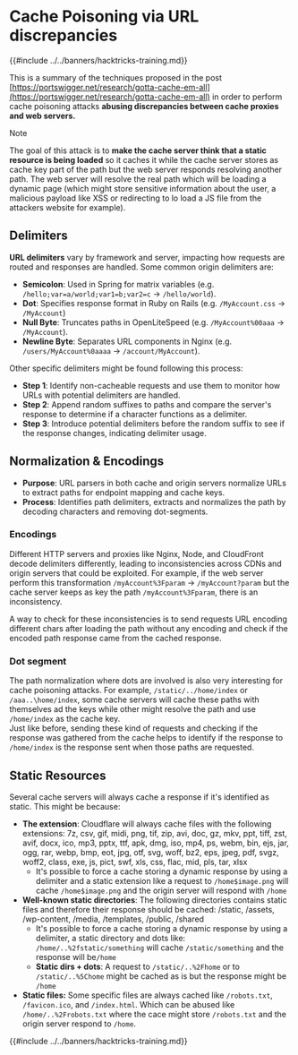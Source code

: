 # Cache Poisoning via URL discrepancies

{{#include ../../banners/hacktricks-training.md}}

This is a summary of the techniques proposed in the post [https://portswigger.net/research/gotta-cache-em-all](https://portswigger.net/research/gotta-cache-em-all) in order to perform cache poisoning attacks **abusing discrepancies between cache proxies and web servers.**

> [!NOTE]
> The goal of this attack is to **make the cache server think that a static resource is being loaded** so it caches it while the cache server stores as cache key part of the path but the web server responds resolving another path. The web server will resolve the real path which will be loading a dynamic page (which might store sensitive information about the user, a malicious payload like XSS or redirecting to lo load a JS file from the attackers website for example).

## Delimiters

**URL delimiters** vary by framework and server, impacting how requests are routed and responses are handled. Some common origin delimiters are:

- **Semicolon**: Used in Spring for matrix variables (e.g. `/hello;var=a/world;var1=b;var2=c` → `/hello/world`).
- **Dot**: Specifies response format in Ruby on Rails (e.g. `/MyAccount.css` → `/MyAccount`)
- **Null Byte**: Truncates paths in OpenLiteSpeed (e.g. `/MyAccount%00aaa` → `/MyAccount`).
- **Newline Byte**: Separates URL components in Nginx (e.g. `/users/MyAccount%0aaaa` → `/account/MyAccount`).

Other specific delimiters might be found following this process:

- **Step 1**: Identify non-cacheable requests and use them to monitor how URLs with potential delimiters are handled.
- **Step 2**: Append random suffixes to paths and compare the server's response to determine if a character functions as a delimiter.
- **Step 3**: Introduce potential delimiters before the random suffix to see if the response changes, indicating delimiter usage.

## Normalization & Encodings

- **Purpose**: URL parsers in both cache and origin servers normalize URLs to extract paths for endpoint mapping and cache keys.
- **Process**: Identifies path delimiters, extracts and normalizes the path by decoding characters and removing dot-segments.

### **Encodings**

Different HTTP servers and proxies like Nginx, Node, and CloudFront decode delimiters differently, leading to inconsistencies across CDNs and origin servers that could be exploited. For example, if the web server perform this transformation `/myAccount%3Fparam` → `/myAccount?param` but the cache server keeps as key the path `/myAccount%3Fparam`, there is an inconsistency.&#x20;

A way to check for these inconsistencies is to send requests URL encoding different chars after loading the path without any encoding and check if the encoded path response came from the cached response.

### Dot segment

The path normalization where dots are involved is also very interesting for cache poisoning attacks. For example, `/static/../home/index` or `/aaa..\home/index`, some cache servers will cache these paths with themselves ad the keys while other might resolve the path and use `/home/index` as the cache key.\
Just like before, sending these kind of requests and checking if the response was gathered from the cache helps to identify if the response to `/home/index` is the response sent when those paths are requested.

## Static Resources

Several cache servers will always cache a response if it's identified as static. This might be because:

- **The extension**: Cloudflare will always cache files with the following extensions: 7z, csv, gif, midi, png, tif, zip, avi, doc, gz, mkv, ppt, tiff, zst, avif, docx, ico, mp3, pptx, ttf, apk, dmg, iso, mp4, ps, webm, bin, ejs, jar, ogg, rar, webp, bmp, eot, jpg, otf, svg, woff, bz2, eps, jpeg, pdf, svgz, woff2, class, exe, js, pict, swf, xls, css, flac, mid, pls, tar, xlsx
  - It's possible to force a cache storing a dynamic response by using a delimiter and a static extension like a request to `/home$image.png` will cache `/home$image.png` and the origin server will respond with `/home`
- **Well-known static directories**: The following directories contains static files and therefore their response should be cached: /static, /assets, /wp-content, /media, /templates, /public, /shared
  - It's possible to force a cache storing a dynamic response by using a delimiter, a static directory and dots like: `/home/..%2fstatic/something` will cache `/static/something` and the response will be`/home`
  - **Static dirs + dots**: A request to `/static/..%2Fhome` or to `/static/..%5Chome` might be cached as is but the response might be `/home`
- **Static files:** Some specific files are always cached like `/robots.txt`, `/favicon.ico`, and `/index.html`. Which can be abused like `/home/..%2Frobots.txt` where the cace might store `/robots.txt` and the origin server respond to `/home`.

{{#include ../../banners/hacktricks-training.md}}

